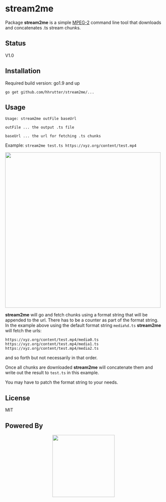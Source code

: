 # stream2me

Package **stream2me** is a simple [MPEG-2](https://en.wikipedia.org/wiki/MPEG_transport_stream) command line tool that downloads and concatenates .ts stream chunks.

## Status

V1.0

## Installation

Required build version: go1.9 and up

`go get github.com/hhrutter/stream2me/...`

## Usage

```
Usage: stream2me outFile baseUrl

outFile ... the output .ts file

baseUrl ... the url for fetching .ts chunks
````

Example: `stream2me test.ts https://xyz.org/content/test.mp4` 

<p>
  <img src="resources/screenshot.png" width="500">
</p>

**stream2me** will go and fetch chunks using a format string that will be appended to the url. There has to be a counter as part of the format string. In the example above using the default format string `media%d.ts` **stream2me** will fetch the urls: 

```
https://xyz.org/content/test.mp4/media0.ts
https://xyz.org/content/test.mp4/media1.ts
https://xyz.org/content/test.mp4/media2.ts
```
 and so forth but not necessarily in that order.

Once all chunks are downloaded **stream2me** will concatenate them and write out the result to `test.ts` in this example.

You may have to patch the format string to your needs.

## License

MIT

## Powered By

<p align="center">
  <a href="https://golang.org"> <img src="resources/Go-Logo_Aqua.png" width="200"> </a>
</p>
